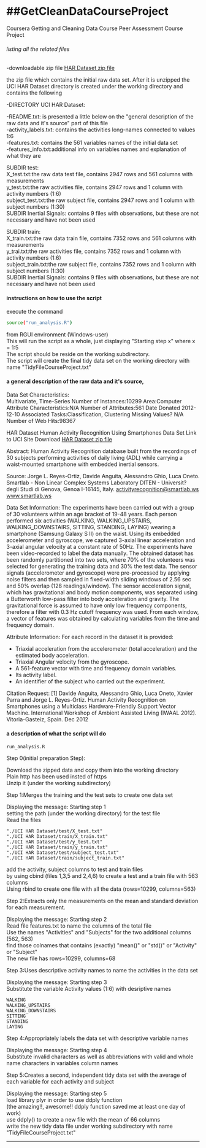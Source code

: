 ##GetCleanDataCourseProject
===========================================================================

Coursera Getting and Cleaning Data Course Peer Assessment Course Project

######    listing all the related files  

-downloadable zip file
[HAR Dataset zip file]
  
the zip file which contains the initial raw data set. After it is unzipped the UCI HAR Dataset directory is created under the working directory and contains the following

-DIRECTORY UCI HAR Dataset: 

-README.txt: is presented a little below on the "general description of the raw data and it's source" part of this file  
-activity_labels.txt: contains the activities long-names connected to values 1:6  
-features.txt: contains the 561 variables names of the initial data set  
-features_info.txt:additional info on variables names and explanation of what they are  

SUBDIR test:  
X_test.txt:the raw data test file, contains 2947 rows and 561 columns with measurements  
y_test.txt:the raw activities file, contains 2947 rows and 1 column with activity numbers (1:6)  
subject_test.txt:the raw subject file, contains 2947 rows and 1 column with subject numbers (1:30)  
SUBDIR Inertial Signals: 
contains 9 files with observations, but these are not necessary and have not been used 

SUBDIR train:  
X_train.txt:the raw data train file, contains 7352 rows and 561 columns with measurements  
y_trai.txt:the raw activities file, contains 7352 rows and 1 column with activity numbers (1:6)  
subject_train.txt:the raw subject file, contains 7352 rows and 1 column with subject numbers (1:30)  
SUBDIR Inertial Signals: contains 9 files with observations, but these are not necessary and have not been used

####    instructions on how to use the script
execute the command 
```sh
source("run_analysis.R")
```
from RGUI environment (Windows-user)  
This will run the script as a whole, just displaying "Starting step x" where x = 1:5  
The script should be reside on the working subdirectory.  
The script will create the final tidy data set on the working directory with name "TidyFileCourseProject.txt" 

####    a general description of the raw data and it's source, 
Data Set Characteristics:  
Multivariate, Time-Series
Number of Instances:10299
Area:Computer
Attribute Characteristics:N/A
Number of Attributes:561
Date Donated 2012-12-10
Associated Tasks:Classification, Clustering
Missing Values? N/A
Number of Web Hits:98367


HAR Dataset
Human Activity Recognition Using Smartphones Data Set 
Link to UCI Site Download
[HAR Dataset zip file]


Abstract: 
Human Activity Recognition database built from the recordings of 30 subjects performing activities of daily living (ADL) 
while carrying a waist-mounted smartphone with embedded inertial sensors.

Source:
Jorge L. Reyes-Ortiz, Davide Anguita, Alessandro Ghio, Luca Oneto. 
Smartlab - Non Linear Complex Systems Laboratory 
DITEN - Universit? degli Studi di Genova, Genoa I-16145, Italy. 
activityrecognition@smartlab.ws 
www.smartlab.ws 

Data Set Information:
The experiments have been carried out with a group of 30 volunteers within an age bracket of 19-48 years. Each person performed six activities (WALKING, WALKING_UPSTAIRS, WALKING_DOWNSTAIRS, SITTING, STANDING, LAYING) wearing a smartphone (Samsung Galaxy S II) on the waist. Using its embedded accelerometer and gyroscope, we captured 3-axial linear acceleration and 3-axial angular velocity at a constant rate of 50Hz. The experiments have been video-recorded to label the data manually. The obtained dataset has been randomly partitioned into two sets, where 70% of the volunteers was selected for generating the training data and 30% the test data. 
The sensor signals (accelerometer and gyroscope) were pre-processed by applying noise filters and then sampled in fixed-width sliding windows of 2.56 sec and 50% overlap (128 readings/window). The sensor acceleration signal, which has gravitational and body motion components, was separated using a Butterworth low-pass filter into body acceleration and gravity. The gravitational force is assumed to have only low frequency components, therefore a filter with 0.3 Hz cutoff frequency was used. From each window, a vector of features was obtained by calculating variables from the time and frequency domain. 

Attribute Information:
For each record in the dataset it is provided: 
- Triaxial acceleration from the accelerometer (total acceleration) and the estimated body acceleration. 
- Triaxial Angular velocity from the gyroscope. 
- A 561-feature vector with time and frequency domain variables. 
- Its activity label. 
- An identifier of the subject who carried out the experiment.

Citation Request:
[1] Davide Anguita, Alessandro Ghio, Luca Oneto, Xavier Parra and Jorge L. Reyes-Ortiz. Human Activity Recognition on Smartphones using a Multiclass Hardware-Friendly Support Vector Machine. International Workshop of Ambient Assisted Living (IWAAL 2012). Vitoria-Gasteiz, Spain. Dec 2012

####    a description of what the script will do

    run_analysis.R  
Step 0(initial preparation Step):   

Download the zipped data and copy them into the working directory  
Plain http has been used insted of https  
Unzip it (under the working subdirectory)

Step 1:Merges the training and the test sets to create one data set  

Displaying the message: Starting step 1  
setting the path (under the working directory) for the test file  
Read the files

    "./UCI HAR Dataset/test/X_test.txt"
    "./UCI HAR Dataset/train/X_train.txt"
    "./UCI HAR Dataset/test/y_test.txt"
    "./UCI HAR Dataset/train/y_train.txt"
    "./UCI HAR Dataset/test/subject_test.txt"
    "./UCI HAR Dataset/train/subject_train.txt"
add the activity, subject columns to test and train files   
by using cbind (files 1,3,5 and 2,4,6) to create a test and a train file with 563 columns  
Using rbind to create one file with all the data (rows=10299, columns=563)  

Step 2:Extracts only the measurements on the mean and standard deviation for each measurement. 

Displaying the message: Starting step 2  
Read file features.txt to name the columns of the total file  
Use the names "Activities" and "Subjects" for the two additional columns (562, 563)  
find those colnames that contains (exactly) "mean()" or "std()" or "Activity" or "Subject"  
The new file has rows=10299, columns=68  

Step 3:Uses descriptive activity names to name the activities in the data set

Displaying the message: Starting step 3  
Substitute the variable Activity values (1:6) with desriptive names

    WALKING
    WALKING_UPSTAIRS
    WALKING_DOWNSTAIRS
    SITTING
    STANDING
    LAYING
    
Step 4:Appropriately labels the data set with descriptive variable names

Displaying the message: Starting step 4  
Substitute invalid characters as well as abbreviations with valid and whole name characters in variables column names  

Step 5:Creates a second, independent tidy data set with the average of each variable for each activity and subject

Displaying the message: Starting step 5  
load library plyr in order to use ddply function  
(the amazing!!, awesome!! ddply function saved me at least one day of work)  
use ddply() to create a new file with the mean of 66 columns  
write the new tidy data file under working subdirectory with name "TidyFileCourseProject.txt"  

------------------------
[HAR Dataset zip file]:http://d396qusza40orc.cloudfront.net/getdata%2Fprojectfiles%2FUCI%20HAR%20Dataset.zip